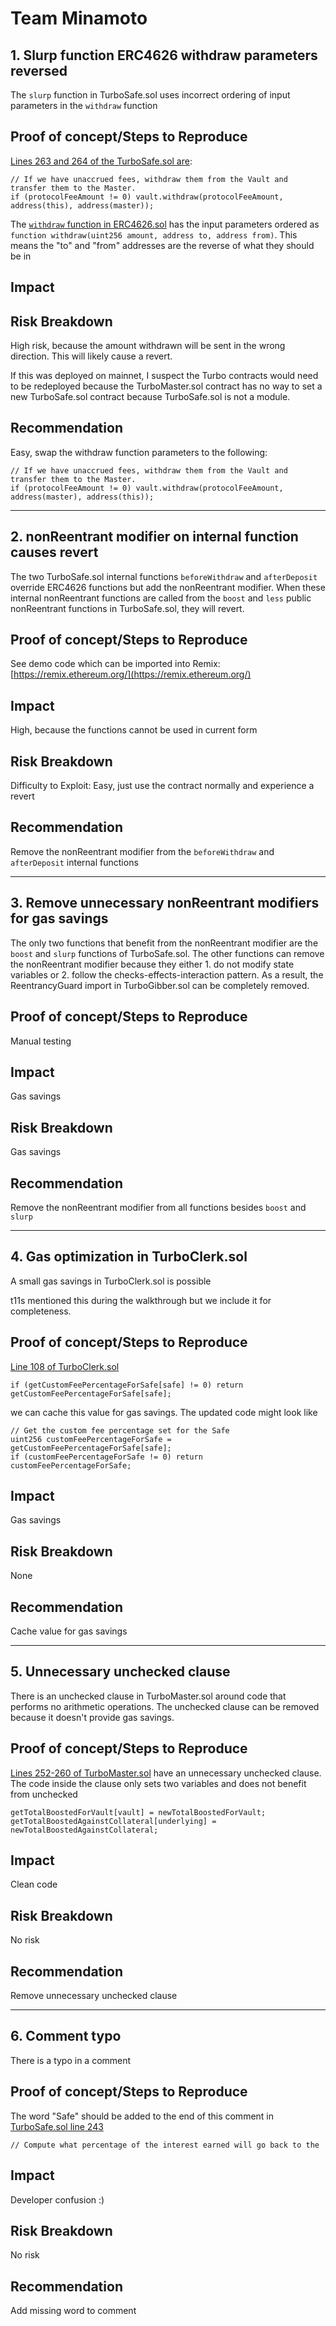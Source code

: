 # Team Minamoto

## 1. Slurp function ERC4626 withdraw parameters reversed

The `slurp` function in TurboSafe.sol uses incorrect ordering of input parameters in the `withdraw` function

## Proof of concept/Steps to Reproduce

[Lines 263 and 264 of the TurboSafe.sol are](https://github.com/fei-protocol/tribe-turbo/blob/fcdabb7ca87065d64b296d3519f3f62c675684b6/src/TurboSafe.sol#L263-L264):
```
// If we have unaccrued fees, withdraw them from the Vault and transfer them to the Master.
if (protocolFeeAmount != 0) vault.withdraw(protocolFeeAmount, address(this), address(master));
```

The [`withdraw` function in ERC4626.sol](https://github.com/Rari-Capital/solmate/blob/4079c295d18abadd7835dbcda9368af91ed779f4/src/mixins/ERC4626.sol#L73-L76) has the input parameters ordered as `function withdraw(uint256 amount, address to, address from)`. This means the "to" and "from" addresses are the reverse of what they should be in 

## Impact

## Risk Breakdown
High risk, because the amount withdrawn will be sent in the wrong direction. This will likely cause a revert.

If this was deployed on mainnet, I suspect the Turbo contracts would need to be redeployed because the TurboMaster.sol contract has no way to set a new TurboSafe.sol contract because TurboSafe.sol is not a module.

## Recommendation

Easy, swap the withdraw function parameters to the following:
```
// If we have unaccrued fees, withdraw them from the Vault and transfer them to the Master.
if (protocolFeeAmount != 0) vault.withdraw(protocolFeeAmount, address(master), address(this));
```
----

## 2. nonReentrant modifier on internal function causes revert

The two TurboSafe.sol internal functions `beforeWithdraw` and `afterDeposit` override ERC4626 functions but add the nonReentrant modifier. When these internal nonReentrant functions are called from the `boost` and `less` public nonReentrant functions in TurboSafe.sol, they will revert.

## Proof of concept/Steps to Reproduce

See demo code which can be imported into Remix: [https://remix.ethereum.org/](https://remix.ethereum.org/)

## Impact

High, because the functions cannot be used in current form

## Risk Breakdown
Difficulty to Exploit: Easy, just use the contract normally and experience a revert

## Recommendation

Remove the nonReentrant modifier from the `beforeWithdraw` and `afterDeposit` internal functions

----

## 3. Remove unnecessary nonReentrant modifiers for gas savings

The only two functions that benefit from the nonReentrant modifier are the `boost` and `slurp` functions of TurboSafe.sol.
The other functions can remove the nonReentrant modifier because they either 1. do not modify state variables or 2. follow the checks-effects-interaction pattern. As a result, the ReentrancyGuard import in TurboGibber.sol can be completely removed.

## Proof of concept/Steps to Reproduce

Manual testing

## Impact

Gas savings

## Risk Breakdown

Gas savings

## Recommendation

Remove the nonReentrant modifier from all functions besides `boost` and `slurp`

----

## 4. Gas optimization in TurboClerk.sol

A small gas savings in TurboClerk.sol is possible

t11s mentioned this during the walkthrough but we include it for completeness.

## Proof of concept/Steps to Reproduce

[Line 108 of TurboClerk.sol](https://github.com/fei-protocol/tribe-turbo/blob/fcdabb7ca87065d64b296d3519f3f62c675684b6/src/modules/TurboClerk.sol#L108)

```
if (getCustomFeePercentageForSafe[safe] != 0) return getCustomFeePercentageForSafe[safe];
```

we can cache this value for gas savings. The updated code might look like

```
// Get the custom fee percentage set for the Safe
uint256 customFeePercentageForSafe = getCustomFeePercentageForSafe[safe];
if (customFeePercentageForSafe != 0) return customFeePercentageForSafe;
```

## Impact

Gas savings

## Risk Breakdown

None

## Recommendation

Cache value for gas savings

----

## 5. Unnecessary unchecked clause

There is an unchecked clause in TurboMaster.sol around code that performs no arithmetic operations. The unchecked clause can be removed because it doesn't provide gas savings.

## Proof of concept/Steps to Reproduce

[Lines 252-260 of TurboMaster.sol](https://github.com/fei-protocol/tribe-turbo/blob/fcdabb7ca87065d64b296d3519f3f62c675684b6/src/TurboMaster.sol#L252-L260) have an unnecessary unchecked clause. The code inside the clause only sets two variables and does not benefit from unchecked
```
getTotalBoostedForVault[vault] = newTotalBoostedForVault;
getTotalBoostedAgainstCollateral[underlying] = newTotalBoostedAgainstCollateral;
```

## Impact

Clean code

## Risk Breakdown

No risk

## Recommendation

Remove unnecessary unchecked clause

----

## 6. Comment typo

There is a typo in a comment

## Proof of concept/Steps to Reproduce

The word "Safe" should be added to the end of this comment in [TurboSafe.sol line 243](https://github.com/fei-protocol/tribe-turbo/blob/fcdabb7ca87065d64b296d3519f3f62c675684b6/src/TurboSafe.sol#L243)

```
// Compute what percentage of the interest earned will go back to the
```

## Impact
Developer confusion :)

## Risk Breakdown
No risk

## Recommendation

Add missing word to comment
